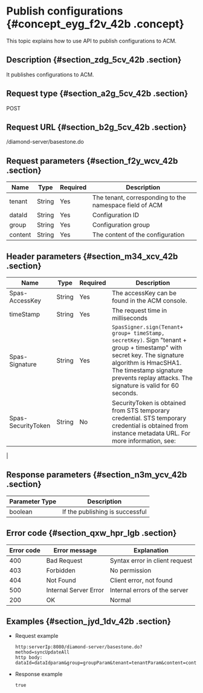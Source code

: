 # Publish configurations {#concept_eyg_f2v_42b .concept}

This topic explains how to use API to publish configurations to ACM.

## Description {#section_zdg_5cv_42b .section}

It publishes configurations to ACM.

## Request type {#section_a2g_5cv_42b .section}

POST

## Request URL {#section_b2g_5cv_42b .section}

/diamond-server/basestone.do

## Request parameters {#section_f2y_wcv_42b .section}

|Name|Type|Required|Description|
|----|----|--------|-----------|
|tenant|String|Yes|The tenant, corresponding to the namespace field of ACM|
|dataId|String|Yes|Configuration ID|
|group|String|Yes|Configuration group|
|content|String|Yes|The content of the configuration|

## Header parameters {#section_m34_xcv_42b .section}

|Name|Type|Required|Description|
|----|----|--------|-----------|
|Spas-AccessKey|String|Yes|The accessKey can be found in the ACM console.|
|timeStamp|String|Yes|The request time in milliseconds|
|Spas-Signature|String|Yes|`SpasSigner.sign(Tenant+ group+ timeStamp, secretKey)`. Sign "tenant + group + timestamp" with secret key. The signature algorithm is HmacSHA1. The timestamp signature prevents replay attacks. The signature is valid for 60 seconds.|
|Spas-SecurityToken|String|No|SecurityToken is obtained from STS temporary credential. STS temporary credential is obtained from instance metadata URL. For more information, see:
|

## Response parameters {#section_n3m_ycv_42b .section}

|Parameter Type|Description|
|--------------|-----------|
|boolean|If the publishing is successful|

## Error code {#section_qxw_hpr_lgb .section}

|Error code|Error message|Explanation|
|----------|-------------|-----------|
|400|Bad Request|Syntax error in client request|
|403|Forbidden|No permission|
|404|Not Found|Client error, not found|
|500|Internal Server Error|Internal errors of the server|
|200|OK|Normal|

## Examples {#section_jyd_1dv_42b .section}

-   Request example

    ```
    http:serverIp:8080/diamond-server/basestone.do? method=syncUpdateAll
    http body:
    dataId=dataIdparam&group=groupParam&tenant=tenantParam&content=contentParam
    ```

-   Response example

    ```
    true
    ```


